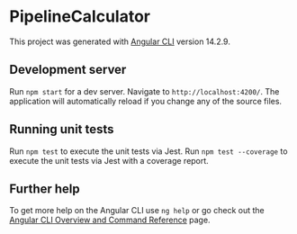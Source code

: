 # PipelineCalculator

This project was generated with [Angular CLI](https://github.com/angular/angular-cli) version 14.2.9.

## Development server

Run `npm start` for a dev server. Navigate to `http://localhost:4200/`. The application will automatically reload if you change any of the source files.

## Running unit tests

Run `npm test` to execute the unit tests via Jest.
Run `npm test --coverage` to execute the unit tests via Jest with a coverage report.

## Further help

To get more help on the Angular CLI use `ng help` or go check out the [Angular CLI Overview and Command Reference](https://angular.io/cli) page.
